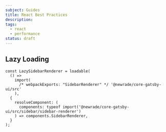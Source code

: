 ```yaml
---
subject: Guides
title: React Best Practices
description:
tags:
  - react
  - performance
status: draft
---
```


<DocHeader props={props}/>

## Lazy Loading

```tsx
const LazySidebarRenderer = loadable(
  () =>
    import(
      /* webpackExports: "SidebarRenderer" */ '@newrade/core-gatsby-ui/src'
    ),
  {
    resolveComponent: (
      components: typeof import('@newrade/core-gatsby-ui/src/sidebar/sidebar-renderer')
    ) => components.SidebarRenderer,
  }
);
```
